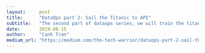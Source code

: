 ```yaml
---
layout:     post
title:      "DataOps part 2: Sail the Titanic to API"
subtitle:   "The second part of dataops series, we will train the titanic model, wrap it to be an api and dockerize as image."
date:       2019-08-15
author:     "Canh Tran"
medium_url: "https://medium.com/the-tech-warrior/dataops-part-2-sail-the-titanic-to-api-d9043c2709ec"
---
```

